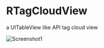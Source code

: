 RTagCloudView
=============

a UITableView like API tag cloud view

![Screenshot1](https://lh3.googleusercontent.com/0z1JP9OPJV7aWCQU5mTUIlAfDrVzxPE6coV-tEXcmSifqVVusy0TAQPN2C1ex_e8s77YIjjV6WM)